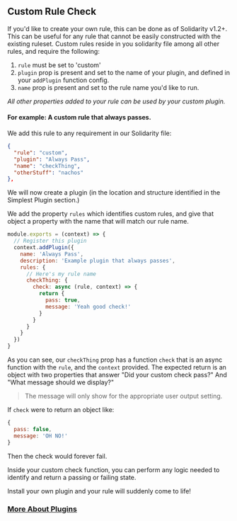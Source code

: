 ## Custom Rule Check

If you'd like to create your own rule, this can be done as of Solidarity v1.2+.  This can be useful for any rule that cannot be easily constructed with the existing ruleset.  Custom rules reside in you solidarity file among all other rules, and require the following:

1. `rule` must be set to 'custom'
1. `plugin` prop  is present and set to the name of your plugin, and defined in your `addPlugin` function config.
1. `name` prop is present and set to the rule name you'd like to run.

*All other properties added to your rule can be used by your custom plugin.*

#### For example: A custom rule that always passes.
We add this rule to any requirement in our Solidarity file:
```json
{
  "rule": "custom",
  "plugin": "Always Pass",
  "name": "checkThing",
  "otherStuff": "nachos"
},
```

We will now create a plugin (in the location and structure identified in the Simplest Plugin section.)

We add the property `rules` which identifies custom rules, and give that object a property with the name that will match our rule name.

```js
module.exports = (context) => {
  // Register this plugin
  context.addPlugin({
    name: 'Always Pass',
    description: 'Example plugin that always passes',
    rules: {
      // Here's my rule name
      checkThing: {
        check: async (rule, context) => {
          return {
            pass: true,
            message: 'Yeah good check!'
          }
        }
      }
    }
  })
}
```

As you can see, our `checkThing` prop has a function `check` that is an async function with the `rule`, and the `context` provided.  The expected return is an object with two properties that answer "Did your custom check pass?"  And "What message should we display?"

>The message will only show for the appropriate user output setting.

If `check` were to return an object like:
```js
{
  pass: false,
  message: 'OH NO!'
}
```
Then the check would forever fail.

Inside your custom check function, you can perform any logic needed to identify and return a passing or failing state.

Install your own plugin and your rule will suddenly come to life!

### [More About Plugins](/docs/plugins.md)
